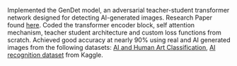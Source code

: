 Implemented the GenDet model, an adversarial teacher-student transformer network designed for detecting AI-generated images. Research Paper found [here](https://arxiv.org/pdf/2312.08880).
Coded the transformer encoder block, self attention mechanism, teacher student architecture and custom loss functions from scratch.
Achieved good accuracy at nearly 90% using real and AI generated images from the following datasets: [AI and Human Art Classification](https://www.kaggle.com/datasets/kausthubkannan/ai-and-human-art-classification), [AI recognition dataset](https://www.kaggle.com/datasets/superpotato9/dalle-recognition-dataset) from Kaggle.
